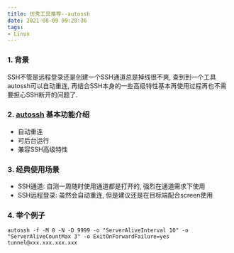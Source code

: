 ```yaml
---
title: 优秀工具推荐--autossh
date: 2021-08-09 09:28:36
tags:
- Linux
---
```


### 1. 背景
SSH不管是远程登录还是创建一个SSH通道总是掉线很不爽, 查到到一个工具autossh可以自动重连, 再结合SSH本身的一些高级特性基本再使用过程再也不需要担心SSH断开的问题了.

### 2. [autossh](https://linux.die.net/man/1/autossh) 基本功能介绍

- 自动重连
- 可后台运行
- 兼容SSH高级特性

### 3. 经典使用场景
- SSH通道: 自测一周随时使用通道都是打开的, 强烈在通道需求下使用
- SSH远程登录: 虽然会自动重连, 但是建议还是在目标端配合screen使用

### 4. 举个例子

```
autossh -f -M 0 -N -D 9999 -o "ServerAliveInterval 10" -o "ServerAliveCountMax 3" -o ExitOnForwardFailure=yes tunnel@xxx.xxx.xxx.xxx
```